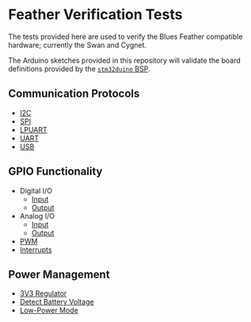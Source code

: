 Feather Verification Tests
==========================

The tests provided here are used to verify the Blues Feather compatible
hardware; currently the Swan and Cygnet.

The Arduino sketches provided in this repository will validate the board
definitions provided by the
[`stm32duino` BSP](https://github.com/stm32duino/Arduino_Core_STM32).

Communication Protocols
-----------------------

- [I2C](bme280test/bme280test.md)
- [SPI](bme280test/bme280test.md)
- [LPUART](FeatherSerialEcho/FeatherSerialEcho.md)
- [UART](FeatherSerialEcho/FeatherSerialEcho.md)
- [USB](FeatherSerialEcho/FeatherSerialEcho.md)

GPIO Functionality
------------------

- Digital I/O
    - [Input](FeatherGpio_DigitalRead/FeatherGpio_DigitalRead.md)
    - [Output](FeatherGpio_DigitalWrite/FeatherGpio_DigitalWrite.md)
- Analog I/O
    - [Input](FeatherGpio_AnalogRead/FeatherGpio_AnalogRead.md)
    - [Output](FeatherGpio_AnalogWrite/FeatherGpio_AnalogWrite.md)
- [PWM](FeatherGpio_AnalogWrite/FeatherGpio_AnalogWrite.md)
- [Interrupts](FeatherGpio_DigitalRead_Interrupts/FeatherGpio_DigitalRead_Interrupts.md)

Power Management
----------------

- [3V3 Regulator](Feather3V3Regulator/Feather3V3Regulator.md)
- [Detect Battery Voltage](FeatherVoltage/FeatherVoltage.md)
- [Low-Power Mode](FeatherLowPower/FeatherLowPower.md)
